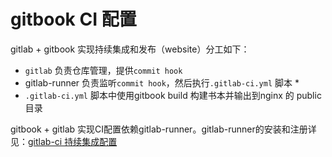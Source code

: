 # gitbook CI 配置

gitlab + gitbook 实现持续集成和发布（website）分工如下：

* `gitlab` 负责仓库管理，提供`commit hook`
* gitlab-runner  负责监听`commit hook`，然后执行`.gitlab-ci.yml` 脚本
  * 
* `.gitlab-ci.yml`  脚本中使用gitbook build 构建书本并输出到nginx 的 public目录

gitbook + gitlab 实现CI配置依赖gitlab-runner。gitlab-runner的安装和注册详见：[gitlab-ci 持续集成配置](/gitlabpei-zhi-gitlab-runner.md)

